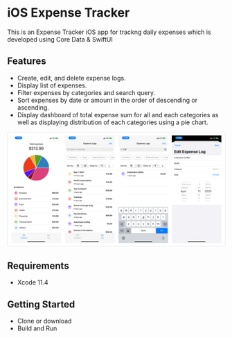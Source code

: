 # iOS Expense Tracker 
This is an Expense Tracker iOS app for trackng daily expenses which is developed using Core Data & SwiftUI 
## Features
* Create, edit, and delete expense logs.
* Display list of expenses.
* Filter expenses by categories and search query.
* Sort expenses by date or amount in the order of descending or ascending.
* Display dashboard of total expense sum for all and each categories as well as displaying distribution of each categories using a pie chart.




![Alt text](./promo.png?raw=true "Building Expense Tracker iOS App with Core Data & SwiftUI")



## Requirements
- Xcode 11.4

## Getting Started
- Clone or download
- Build and Run
